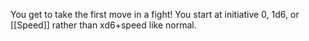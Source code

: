 You get to take the first move in a fight! You start at initiative 0, 1d6, or [[Speed]] rather than xd6+speed like normal.